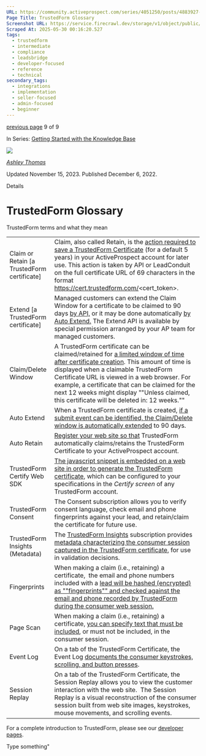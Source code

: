 ```yaml
---
URL: https://community.activeprospect.com/series/4051250/posts/4883927-trustedform-glossary
Page Title: TrustedForm Glossary
Screenshot URL: https://service.firecrawl.dev/storage/v1/object/public/media/screenshot-8b33ffdc-5bec-44cc-a565-447b7d807c1f.png
Scraped At: 2025-05-30 00:16:20.527
tags:
  - trustedform
  - intermediate
  - compliance
  - leadsbridge
  - developer-focused
  - reference
  - technical
secondary_tags:
  - integrations
  - implementation
  - seller-focused
  - admin-focused
  - beginner
---
```


[previous page](https://community.activeprospect.com/series/4051250/posts/5070198-leadsbridge-glossary) 9 of 9

In Series: [Getting Started with the Knowledge Base](https://community.activeprospect.com/series/4051250-getting-started-with-the-knowledge-base)

[![](https://content2.bloomfire.com/avatars/users/1316943/thumb/thumbnail.png?f=1612413648&Expires=1748567735&Signature=J~k-KQCDNnR3z9rddGcojduB6TwuP4Bg4HNN8jw08Uj62rf6rlVbZB1tlAnUeEqpz4ENt2XYWdINsofdGsc5FuMaPvG6oVGoBuMGtFiQuepj~kv42tB1-kjP2qAbtgEkMbr90U5JUOtx73ruk9kjYPCnoWEIO5B69LO4tU3273z64YB2vDYSclVvSxeEV75oTPdmuMJinZLg5IlhnSMvlAcji7ODgYs2qfYOrvM6kRmV02HvSoIAXorAcy7bW4wtR66VLCfuBBRjQBuEc7omRNzw-N7bCx7aQ9wV4jyNh4kLXL7wWZNDwiBMwtYF8IMrhq1eIgA7n0dbXlTqjI001g__&Key-Pair-Id=APKAIDFCFZ2UHE5LPIUA)](https://community.activeprospect.com/memberships/7557566-ashley-thomas)

[_Ashley Thomas_](https://community.activeprospect.com/memberships/7557566-ashley-thomas)

Updated November 15, 2023. Published December 6, 2022.

Details

# TrustedForm Glossary

TrustedForm terms and what they mean

|     |     |
| --- | --- |
| Claim or Retain \[a TrustedForm certificate\] | Claim, also called Retain, is the [action required to save a TrustedForm Certificate](https://developers.activeprospect.com/docs/trustedform/getting-started-with-claiming/) (for a default 5 years) in your ActiveProspect account for later use. This action is taken by API or LeadConduit on the full certificate URL of 69 characters in the format https://cert.trustedform.com/<cert\_token>. |
| Extend \[a TrustedForm certificate\] | Managed customers can extend the Claim Window for a certificate to be claimed to 90 days [by API,](https://developers.activeprospect.com/docs/trustedform/api/v3.0/tag/TrustedForm-Certificate-Check-in/) or it may be done automatically [by Auto Extend.](https://community.activeprospect.com/posts/4488105-extended-retention-window-for-submitted-leads) The Extend API is available by special permission arranged by your AP team for managed customers. |
| Claim/Delete Window | A TrustedForm certificate can be claimed/retained for [a limited window of time after certificate creation](https://community.activeprospect.com/posts/4488105-extended-retention-window-for-submitted-leads). This amount of time is displayed when a claimable TrustedForm Certificate URL is viewed in a web browser. For example, a certificate that can be claimed for the next 12 weeks might display ""Unless claimed, this certificate will be deleted in: 12 weeks."" |
| Auto Extend | When a TrustedForm certificate is created, [if a submit event can be identified, the Claim/Delete window is automatically extended](https://community.activeprospect.com/posts/4488105-extended-retention-window-for-submitted-leads) to 90 days. |
| Auto Retain | [Register your web site so that](https://community.activeprospect.com/posts/4812756-trustedform-auto-retain-for-first-party-lead-certification) TrustedForm automatically claims/retains the TrustedForm Certificate to your ActiveProspect account. |
| TrustedForm Certify Web SDK | [The javascript snippet is embedded on a web site in order to generate the TrustedForm certificate](https://community.activeprospect.com/series/4190127-implementing-the-trustedform-script-in-a-form-page), which can be configured to your specifications in the _Certify screen_ of any TrustedForm account. |
| TrustedForm Consent | The Consent subscription allows you to verify consent language, check email and phone fingerprints against your lead, and retain/claim the certificate for future use. |
| TrustedForm Insights (Metadata) | The [TrustedForm Insights](https://community.activeprospect.com/posts/4709758-trustedform-insights) subscription provides [metadata characterizing the consumer session captured in the TrustedForm certificate](https://community.activeprospect.com/posts/4709758-trustedform-insights), for use in validation decisions. |
| Fingerprints | When making a claim (i.e., retaining) a certificate,  the email and phone numbers included with a [lead will be hashed (encrypted) as ""fingerprints"" and checked against the email and phone recorded by TrustedForm during the consumer web session.](https://community.activeprospect.com/posts/4077176-lead-fingerprinting) |
| Page Scan | When making a claim (i.e., retaining) a certificate, [you can specify text that must be included](https://community.activeprospect.com/posts/4078890-page-scan), or must not be included, in the consumer session. |
| Event Log | On a tab of the TrustedForm Certificate, the Event Log [documents the consumer keystrokes, scrolling, and button presses](https://community.activeprospect.com/posts/4776894-trustedform-session-replay-enhancements). |
| Session Replay | On a tab of the TrustedForm Certificate, the Session Replay allows you to view the customer interaction with the web site.  The Session Replay is a visual reconstruction of the consumer session built from web site images, keystrokes, mouse movements, and scrolling events. |

For a complete introduction to TrustedForm, please see our [developer pages](https://developers.activeprospect.com/docs/trustedform/guidepost/).

Type something"

